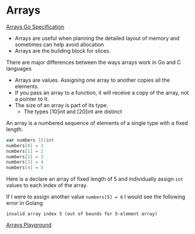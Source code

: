 # Arrays

[Arrays Go Specification](https://golang.org/ref/spec#Array_types)

* Arrays are useful when planning the detailed layout of memory and sometimes can help avoid allocation
* Arrays are the building block for slices.

There are major differences between the ways arrays work in Go and C languages
* Arrays are values. Assigning one array to another copies all the elements.
* If you pass an array to a function, it will receive a copy of the array, not a pointer to it.
* The size of an array is part of its type. 
    * The types [10]int and [20]int are distinct

An array is a numbered sequence of elements of a single type with a fixed length.

```go
var numbers [5]int
numbers[0] = 1
numbers[1] = 2
numbers[2] = 3
numbers[3] = 4
numbers[4] = 5
```

Here is a declare an array of fixed length of 5 and individually assign `int` values to each index of the array.

If I were to assign another value `numbers[5] = 6` I would see the following error in Golang

`invalid array index 5 (out of bounds for 5-element array)`

[Arrays Playground](https://play.golang.org/p/YP_AJM7kEl)